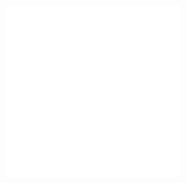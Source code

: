 <img align="center" src="/github-metrics.svg" alt="Metrics" width="400">
<img align="center" src="/metrics.plugin.languages.svg" alt="Metrics" width="400">

